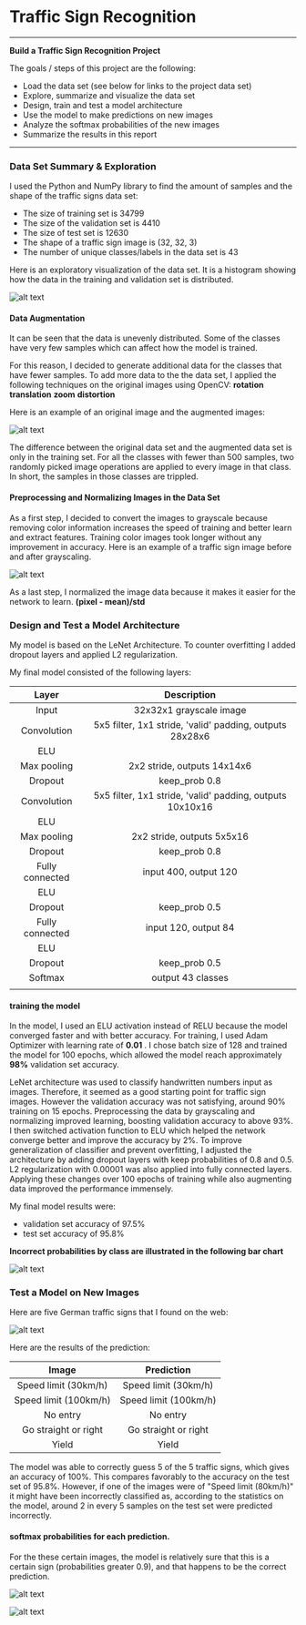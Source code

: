# **Traffic Sign Recognition** 

---

**Build a Traffic Sign Recognition Project**

The goals / steps of this project are the following:
* Load the data set (see below for links to the project data set)
* Explore, summarize and visualize the data set
* Design, train and test a model architecture
* Use the model to make predictions on new images
* Analyze the softmax probabilities of the new images
* Summarize the results in this report


[//]: # (Image References)

[image1]: ./1.JPG "Visualization"
[image2]: ./3.JPG "Grayscaling"
[image3]: ./2.JPG "augmentation"
[image4]: ./4.JPG "stats"
[image5]: ./5.JPG "Traffic Signs"
[image6]: ./6.JPG "softmax1"
[image7]: ./7.JPG "softmax2"


---

### Data Set Summary & Exploration

I used the Python and NumPy library to find the amount of samples and the shape of the traffic
signs data set:

* The size of training set is 34799
* The size of the validation set is 4410
* The size of test set is 12630
* The shape of a traffic sign image is (32, 32, 3)
* The number of unique classes/labels in the data set is 43

Here is an exploratory visualization of the data set. It is a histogram showing how the data in the training and validation set is distributed.

![alt text][image1]

#### Data Augmentation

It can be seen that the data is unevenly distributed. Some of the classes have very few samples which can affect how the model is trained.

For this reason, I decided to generate additional data for the classes that have fewer samples.
To add more data to the the data set, I applied the following techniques on the original images using OpenCV:
**rotation**
**translation**
**zoom**
**distortion**

Here is an example of an original image and the augmented images:

![alt text][image3]

The difference between the original data set and the augmented data set is only in the training set. For all the classes with fewer than 500 samples, two randomly picked image operations are applied to every image in that class. In short, the samples in those classes are trippled.

#### Preprocessing and Normalizing Images in the Data Set

As a first step, I decided to convert the images to grayscale because removing color information increases the speed of training and better learn and extract features. Training color images took longer without any improvement in accuracy.
Here is an example of a traffic sign image before and after grayscaling.

![alt text][image2]

As a last step, I normalized the image data because it makes it easier for the network to learn.
**(pixel - mean)/std**

### Design and Test a Model Architecture

My model is based on the LeNet Architecture. To counter overfitting I added dropout layers and applied L2 regularization. 

My final model consisted of the following layers:

| Layer         		|     Description	        					| 
|:---------------------:|:---------------------------------------------:| 
| Input         		| 32x32x1 grayscale image   							| 
| Convolution     	|5x5 filter, 1x1 stride, 'valid' padding, outputs 28x28x6 	|
| ELU					|												|
| Max pooling	      	| 2x2 stride,  outputs 14x14x6 				|
| Dropout					|	keep_prob 0.8											|
| Convolution 	    | 5x5 filter, 1x1 stride, 'valid' padding, outputs 10x10x16      									|
| ELU					|												|
| Max pooling	      	| 2x2 stride,  outputs 5x5x16 				|
| Dropout					|	keep_prob 0.8											|
| Fully connected		| input 400, output 120         									|
| ELU					|												|
| Dropout					|	keep_prob 0.5											|
| Fully connected		| input 120, output 84         									|
| ELU					|												|
| Dropout					|	keep_prob 0.5											|
| Softmax				| output 43 classes       									|
|						|												| 


#### training the model

In the model, I used an ELU activation instead of RELU because the model converged faster and with better accuracy. For training, I used Adam Optimizer with learning rate of **0.01** . I chose batch size of 128 and trained the model for 100 epochs, which allowed the model reach approximately **98%** validation set accuracy. 

LeNet architecture was used to classify handwritten numbers input as images. Therefore, it seemed as a good starting point for traffic sign images. However the validation accuracy was not satisfying, around 90% training on 15 epochs. Preprocessing the data by grayscaling and normalizing improved learning, boosting validation accuracy to above 93%. I then switched activation function to ELU which helped the network converge better and improve the accuracy by 2%.
To improve generalization of classifier and prevent overfitting, I adjusted the architecture by adding dropout layers with keep probabilities of 0.8 and 0.5. L2 regularization with 0.00001 was also applied into fully connected layers.
Applying these changes over 100 epochs of training while also augmenting data improved the performance immensely.

My final model results were:
* validation set accuracy of 97.5% 
* test set accuracy of 95.8%

**Incorrect probabilities by class are illustrated in the following bar chart**

![alt text][image4]



### Test a Model on New Images

Here are five German traffic signs that I found on the web:

 ![alt text][image5]
 

Here are the results of the prediction:

| Image			        |     Prediction	        					| 
|:---------------------:|:---------------------------------------------:| 
| Speed limit (30km/h)      		| Speed limit (30km/h)   									| 
| Speed limit (100km/h)     			| Speed limit (100km/h) 										|
| No entry  | No entry											|
| Go straight or right	      		| Go straight or right					 				|
| Yield			| Yield      							|


The model was able to correctly guess 5 of the 5 traffic signs, which gives an accuracy of 100%. This compares favorably to the accuracy on the test set of 95.8%. However, if one of the images were of "Speed limit (80km/h)" it might have been incorrectly classified as, according to the statistics on the model, around 2 in every 5 samples on the test set were predicted incorrectly.

#### softmax probabilities for each prediction.

For the these certain images, the model is relatively sure that this is a certain sign (probabilities greater 0.9), and that happens to be the correct prediction.

![alt text][image6] 

![alt text][image7] 





